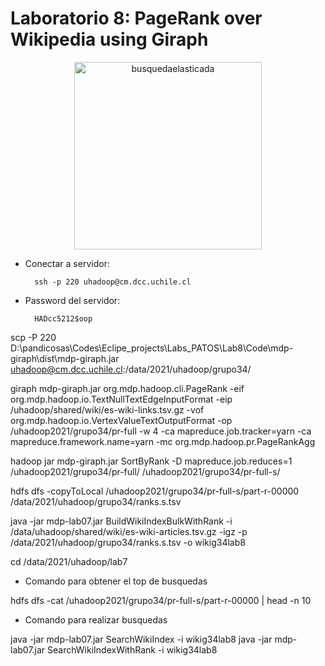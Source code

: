 # Laboratorio 8: PageRank over Wikipedia using Giraph

<p align="center">
<img src="https://giraph.apache.org/images/ApacheGiraph.svg" alt="busquedaelasticada" height="300">
</p>


- Conectar a servidor:
        
        ssh -p 220 uhadoop@cm.dcc.uchile.cl

- Password del servidor: 

        HADcc5212$oop

scp -P 220 D:\pandicosas\Codes\Eclipe_projects\Labs_PATOS\Lab8\Code\mdp-giraph\dist\mdp-giraph.jar uhadoop@cm.dcc.uchile.cl:/data/2021/uhadoop/grupo34/

giraph mdp-giraph.jar org.mdp.hadoop.cli.PageRank -eif org.mdp.hadoop.io.TextNullTextEdgeInputFormat -eip /uhadoop/shared/wiki/es-wiki-links.tsv.gz -vof org.mdp.hadoop.io.VertexValueTextOutputFormat -op /uhadoop2021/grupo34/pr-full -w 4 -ca mapreduce.job.tracker=yarn -ca mapreduce.framework.name=yarn -mc org.mdp.hadoop.pr.PageRankAgg


hadoop jar mdp-giraph.jar SortByRank -D mapreduce.job.reduces=1 /uhadoop2021/grupo34/pr-full/ /uhadoop2021/grupo34/pr-full-s/

hdfs dfs -copyToLocal /uhadoop2021/grupo34/pr-full-s/part-r-00000 /data/2021/uhadoop/grupo34/ranks.s.tsv

java -jar mdp-lab07.jar BuildWikiIndexBulkWithRank -i /data/uhadoop/shared/wiki/es-wiki-articles.tsv.gz -igz -p /data/2021/uhadoop/grupo34/ranks.s.tsv -o wikig34lab8

cd /data/2021/uhadoop/lab7

- Comando para obtener el top de busquedas

hdfs dfs -cat  /uhadoop2021/grupo34/pr-full-s/part-r-00000 | head -n 10

- Comando para realizar busquedas

java -jar mdp-lab07.jar SearchWikiIndex -i wikig34lab8
java -jar mdp-lab07.jar SearchWikiIndexWithRank -i wikig34lab8